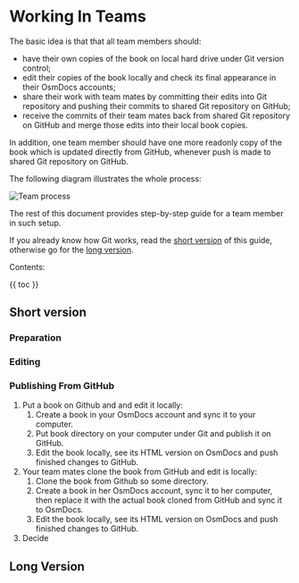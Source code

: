 # Working In Teams

The basic idea is that that all team members should:

* have their own copies of the book on local hard drive under Git version control;
* edit their copies of the book locally and check its final appearance in their OsmDocs accounts;
* share their work with team mates by committing their edits into Git repository and pushing their commits to shared Git repository on GitHub;
* receive the commits of their team mates back from shared Git repository on GitHub and merge those edits into their local book copies.

In addition, one team member should have one more readonly copy of the book which is updated directly from GitHub, whenever push is made to shared Git repository on GitHub.

The following diagram illustrates the whole process:

![Team process](working-in-teams/team-process.png)

The rest of this document provides step-by-step guide for a team member in such setup.

If you already know how Git works, read the [short version](#short-version) of this guide, otherwise go for the [long version](#long-version).

Contents:

{{ toc }}

## Short version

### Preparation

### Editing

### Publishing From GitHub


1. Put a book on Github and and edit it locally:
   1. Create a book in your OsmDocs account and sync it to your computer.
   2. Put book directory on your computer under Git and publish it on GitHub.
   3. Edit the book locally, see its HTML version on OsmDocs and push finished changes to GitHub.
2. Your team mates clone the book from GitHub and edit is locally:
   1. Clone the book from Github so some directory.
   2. Create a book in her OsmDocs account, sync it to her computer, then replace it with the actual book cloned from GitHub and sync it to OsmDocs.
   3. Edit the book locally, see its HTML version on OsmDocs and push finished changes to GitHub.
3. Decide

## Long Version
